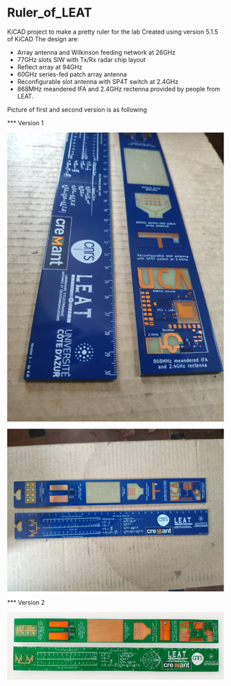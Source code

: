 # Ruler_of_LEAT
KiCAD project to make a pretty ruler for the lab
Created using version 5.1.5 of KiCAD
The design are:
- Array antenna and Wilkinson feeding network at 26GHz
- 77GHz slots SIW with Tx/Rx radar chip layout
- Reflect array at 94GHz
- 60GHz series-fed patch array antenna
- Reconfigurable slot antenna with SP4T switch at 2.4GHz
- 868MHz meandered IFA and 2.4GHz rectenna
provided by people from LEAT.

Picture of first and second version is as following

*** Version 1

![alt text](https://github.com/Khainguyen1349/Ruler_of_LEAT/blob/master/Pictures/1.jpg)

![alt text](https://github.com/Khainguyen1349/Ruler_of_LEAT/blob/master/Pictures/2.jpg)


*** Version 2

![alt text](https://github.com/Khainguyen1349/Ruler_of_LEAT/blob/master/Pictures/image.png)
